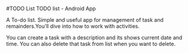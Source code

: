 
#TODO List
TODO list - Android App

A To-do list. Simple and useful app for management of task and remainders.You’ll dive into how to work with activities.

You can create a task with a description and its shows current date and time. You can also delete that task from list when you want to delete.